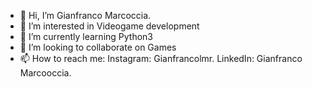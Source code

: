 - 👋 Hi, I’m Gianfranco Marcoccia.
- 👀 I’m interested in Videogame development
- 🌱 I’m currently learning Python3
- 💞️ I’m looking to collaborate on Games
- 📫 How to reach me:
Instagram: Gianfrancolmr.
LinkedIn: Gianfranco Marcooccia.

<!---
Gianfrancolmr/Gianfrancolmr is a ✨ special ✨ repository because its `README.md` (this file) appears on your GitHub profile.
You can click the Preview link to take a look at your changes.
--->
